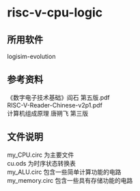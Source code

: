 # risc-v-cpu-logic
## 所用软件
logisim-evolution

## 参考资料
《数字电子技术基础》阎石  第五版.pdf<br>
RISC-V-Reader-Chinese-v2p1.pdf<br>
计算机组成原理 唐朔飞 第三版<br>

## 文件说明
my_CPU.circ 为主要文件<br>
cu.ods 为时序状态转换表<br>
my_ALU.circ 包含一些简单计算功能的电路<br>
my_memory.circ 包含一些具有存储功能的电路
